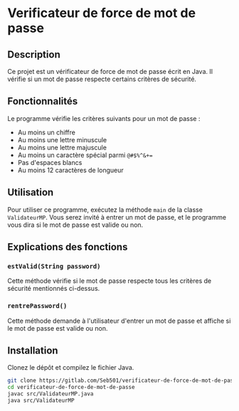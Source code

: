 # Verificateur de force de mot de passe

## Description
Ce projet est un vérificateur de force de mot de passe écrit en Java. Il vérifie si un mot de passe respecte certains critères de sécurité.

## Fonctionnalités
Le programme vérifie les critères suivants pour un mot de passe :
- Au moins un chiffre
- Au moins une lettre minuscule
- Au moins une lettre majuscule
- Au moins un caractère spécial parmi `@#$%^&+=`
- Pas d'espaces blancs
- Au moins 12 caractères de longueur

## Utilisation
Pour utiliser ce programme, exécutez la méthode `main` de la classe `ValidateurMP`. Vous serez invité à entrer un mot de passe, et le programme vous dira si le mot de passe est valide ou non.

## Explications des fonctions

### `estValid(String password)`
Cette méthode vérifie si le mot de passe respecte tous les critères de sécurité mentionnés ci-dessus.


### `rentrePassword()`
Cette méthode demande à l'utilisateur d'entrer un mot de passe et affiche si le mot de passe est valide ou non.


## Installation
Clonez le dépôt et compilez le fichier Java.
```sh
git clone https://gitlab.com/Seb501/verificateur-de-force-de-mot-de-passe.git
cd verificateur-de-force-de-mot-de-passe
javac src/ValidateurMP.java
java src/ValidateurMP
```